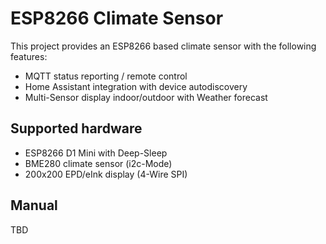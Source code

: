 # ESP8266 Climate Sensor

This project provides an ESP8266 based climate sensor with the following features:

* MQTT status reporting / remote control
* Home Assistant integration with device autodiscovery
* Multi-Sensor display indoor/outdoor with Weather forecast

## Supported hardware

* ESP8266 D1 Mini with Deep-Sleep
* BME280 climate sensor (i2c-Mode)
* 200x200 EPD/eInk display (4-Wire SPI)

## Manual

TBD
